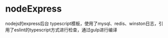 # nodeExpress

nodejs的express后台 typescript模板，使用了mysql、redis、winston日志，引用了eslint的typescript方式进行检查，通过gulp进行编译
